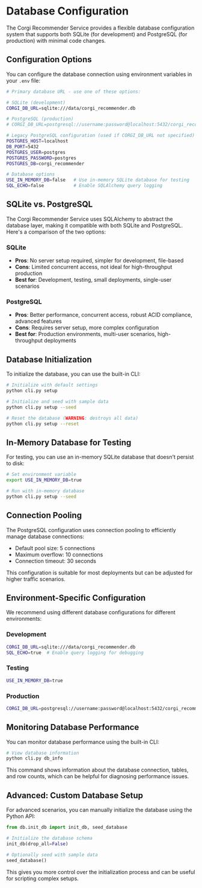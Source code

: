 # Database Configuration

The Corgi Recommender Service provides a flexible database configuration system that supports both SQLite (for development) and PostgreSQL (for production) with minimal code changes.

## Configuration Options

You can configure the database connection using environment variables in your `.env` file:

```bash
# Primary database URL - use one of these options:

# SQLite (development)
CORGI_DB_URL=sqlite:///data/corgi_recommender.db

# PostgreSQL (production)
# CORGI_DB_URL=postgresql://username:password@localhost:5432/corgi_recommender

# Legacy PostgreSQL configuration (used if CORGI_DB_URL not specified)
POSTGRES_HOST=localhost
DB_PORT=5432
POSTGRES_USER=postgres
POSTGRES_PASSWORD=postgres
POSTGRES_DB=corgi_recommender

# Database options
USE_IN_MEMORY_DB=false   # Use in-memory SQLite database for testing
SQL_ECHO=false           # Enable SQLAlchemy query logging
```

## SQLite vs. PostgreSQL

The Corgi Recommender Service uses SQLAlchemy to abstract the database layer, making it compatible with both SQLite and PostgreSQL. Here's a comparison of the two options:

### SQLite

- **Pros**: No server setup required, simpler for development, file-based
- **Cons**: Limited concurrent access, not ideal for high-throughput production
- **Best for**: Development, testing, small deployments, single-user scenarios

### PostgreSQL

- **Pros**: Better performance, concurrent access, robust ACID compliance, advanced features
- **Cons**: Requires server setup, more complex configuration
- **Best for**: Production environments, multi-user scenarios, high-throughput deployments

## Database Initialization

To initialize the database, you can use the built-in CLI:

```bash
# Initialize with default settings
python cli.py setup

# Initialize and seed with sample data
python cli.py setup --seed

# Reset the database (WARNING: destroys all data)
python cli.py setup --reset
```

## In-Memory Database for Testing

For testing, you can use an in-memory SQLite database that doesn't persist to disk:

```bash
# Set environment variable
export USE_IN_MEMORY_DB=true

# Run with in-memory database
python cli.py setup --seed
```

## Connection Pooling

The PostgreSQL configuration uses connection pooling to efficiently manage database connections:

- Default pool size: 5 connections
- Maximum overflow: 10 connections
- Connection timeout: 30 seconds

This configuration is suitable for most deployments but can be adjusted for higher traffic scenarios.

## Environment-Specific Configuration

We recommend using different database configurations for different environments:

### Development

```bash
CORGI_DB_URL=sqlite:///data/corgi_recommender.db
SQL_ECHO=true  # Enable query logging for debugging
```

### Testing

```bash
USE_IN_MEMORY_DB=true
```

### Production

```bash
CORGI_DB_URL=postgresql://username:password@localhost:5432/corgi_recommender
```

## Monitoring Database Performance

You can monitor database performance using the built-in CLI:

```bash
# View database information
python cli.py db_info
```

This command shows information about the database connection, tables, and row counts, which can be helpful for diagnosing performance issues.

## Advanced: Custom Database Setup

For advanced scenarios, you can manually initialize the database using the Python API:

```python
from db.init_db import init_db, seed_database

# Initialize the database schema
init_db(drop_all=False)

# Optionally seed with sample data
seed_database()
```

This gives you more control over the initialization process and can be useful for scripting complex setups.
